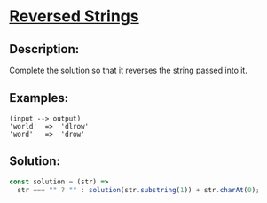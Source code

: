 # **[Reversed Strings](https://www.codewars.com/kata/5168bb5dfe9a00b126000018/solutions/javascript)**

## **Description**:

Complete the solution so that it reverses the string passed into it.

## **Examples**:

```
(input --> output)
'world'  =>  'dlrow'
'word'   =>  'drow'
```

## **Solution**:

```javascript
const solution = (str) =>
  str === "" ? "" : solution(str.substring(1)) + str.charAt(0);
```
